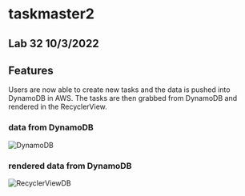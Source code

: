 # taskmaster2

## Lab 32 10/3/2022

## Features

Users are now able to create new tasks and the data is pushed into DynamoDB in AWS. The tasks are then grabbed from DynamoDB and rendered in the RecyclerView.

### data from DynamoDB

![DynamoDB](https://user-images.githubusercontent.com/101059597/193703103-cb031d99-5410-4676-8a82-17ad033182ed.png)

### rendered data from DynamoDB

![RecyclerViewDB](https://user-images.githubusercontent.com/101059597/193703227-870f5631-c265-4e66-9877-c66eb266ccf0.png)
